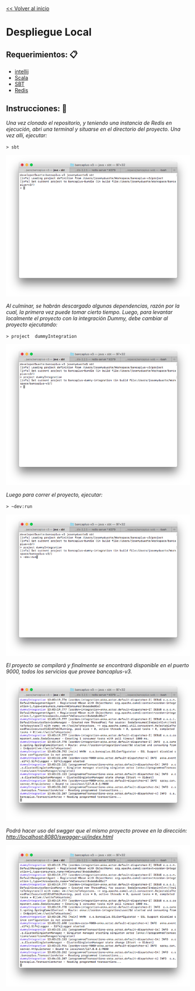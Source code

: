 [<< Volver al inicio](../../)

# Despliegue Local

## Requerimientos: 📋

* [intellij](https://www.jetbrains.com/idea/)
* [Scala](http://scala-lang.org/download/install.html)
* [SBT](http://www.scala-sbt.org/release/docs/Installing-sbt-on-Mac.html)
* [Redis](http://redis.io/download)

## Instrucciones: 🔧

_Una vez clonado el repositorio, y teniendo una instancia de Redis en ejecución, abri una terminal y situarse en el directorio del proyecto. Una vez allí, ejecutar:_

`> sbt`

![alt sbt](sbt-screenshot.png)

_Al culminar, se habrán descargado algunas dependencias, razón por la cual, la primera vez puede tomar cierto tiempo. Luego, para levantar localmente el proyecto con la integración Dummy, debe cambiar al proyecto ejecutando:_

`> project  dummyIntegration`

![alt dummyIntegration](dummyIntegration-screenshot.png)

_Luego para correr el proyecto, ejecutar:_

`> ~dev:run`

![alt devRun](devRun-screenshot.png)

_El proyecto se compilará y finalmente se encontrará disponible en el puerto 9000, todos los servicios que provee bancaplus-v3._

![alt running](running-screenshot.png)

_Podrá hacer uso del swgger que el mismo proyecto provee en la dirección: [http://localhost:8080/swagger-ui/index.html](http://localhost:8080/swagger-ui/index.html?url=http://localhost:9000/api.json#/)_

![Volver al inicio](running-screenshot.png)